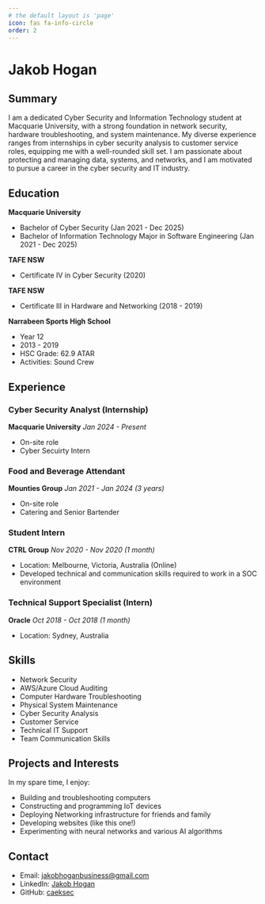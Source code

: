```yaml
---
# the default layout is 'page'
icon: fas fa-info-circle
order: 2
---
```


# Jakob Hogan

## Summary

I am a dedicated Cyber Security and Information Technology student at Macquarie University, with a strong foundation in network security, hardware troubleshooting, and system maintenance. My diverse experience ranges from internships in cyber security analysis to customer service roles, equipping me with a well-rounded skill set. I am passionate about protecting and managing data, systems, and networks, and I am motivated to pursue a career in the cyber security and IT industry.

## Education

**Macquarie University**
- Bachelor of Cyber Security (Jan 2021 - Dec 2025)
- Bachelor of Information Technology Major in Software Engineering (Jan 2021 - Dec 2025)

**TAFE NSW**
- Certificate IV in Cyber Security (2020)

**TAFE NSW**
- Certificate III in Hardware and Networking (2018 - 2019)

**Narrabeen Sports High School**
- Year 12
- 2013 - 2019
- HSC Grade: 62.9 ATAR
- Activities: Sound Crew

## Experience

### Cyber Security Analyst (Internship)
**Macquarie University**
*Jan 2024 - Present*
- On-site role
- Cyber Secuirty Intern

### Food and Beverage Attendant
**Mounties Group**
*Jan 2021 - Jan 2024 (3 years)*
- On-site role
- Catering and Senior Bartender

### Student Intern
**CTRL Group**
*Nov 2020 - Nov 2020 (1 month)*
- Location: Melbourne, Victoria, Australia (Online)
- Developed technical and communication skills required to work in a SOC environment

### Technical Support Specialist (Intern)
**Oracle**
*Oct 2018 - Oct 2018 (1 month)*
- Location: Sydney, Australia

## Skills

- Network Security
- AWS/Azure Cloud Auditing
- Computer Hardware Troubleshooting
- Physical System Maintenance
- Cyber Security Analysis
- Customer Service
- Technical IT Support
- Team Communication Skills

## Projects and Interests

In my spare time, I enjoy:
- Building and troubleshooting computers
- Constructing and programming IoT devices
- Deploying Networking infrastructure for friends and family
- Developing websites (like this one!)
- Experimenting with neural networks and various AI algorithms 

## Contact

- Email: jakobhoganbusiness@gmail.com
- LinkedIn: [Jakob Hogan](https://www.linkedin.com/in/jakob-hogan-43664919b/)
- GitHub: [caeksec](https://github.com/caeksec)